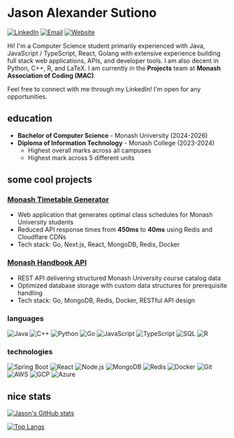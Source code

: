 # Jason Alexander Sutiono

[![LinkedIn](https://img.shields.io/badge/LinkedIn-jason--alexanders-blue?style=flat-square&logo=linkedin)](https://linkedin.com/in/jason-alexanders)
[![Email](https://img.shields.io/badge/Email-jasonalex.st%40gmail.com-red?style=flat-square&logo=gmail)](mailto:jasonalex.st@gmail.com)
[![Website](https://img.shields.io/badge/Website-jasondev.me-green?style=flat-square&logo=react)](https://jasondev.me/)

Hi! I'm a Computer Science student primarily experienced with Java, JavaScript / TypeScript, React, Golang with extensive experience building full stack web applications, APIs, and developer tools. I am also decent in Python, C++, R, and LaTeX. I am currently in the **Projects** team at **Monash Association of Coding (MAC)**.

Feel free to connect with me through my LinkedIn! I'm open for any opportunities.

## education

- **Bachelor of Computer Science** - Monash University (2024-2026)
- **Diploma of Information Technology** - Monash College (2023-2024)
  - Highest overall marks across all campuses
  - Highest mark across 5 different units

## some cool projects

### [Monash Timetable Generator](https://timetabler.jasondev.me/)
- Web application that generates optimal class schedules for Monash University students
- Reduced API response times from **450ms** to **40ms** using Redis and Cloudflare CDNs
- Tech stack: Go, Next.js, React, MongoDB, Redis, Docker

### [Monash Handbook API](https://github.com/jason301c/monash-handbook-api)
- REST API delivering structured Monash University course catalog data
- Optimized database storage with custom data structures for prerequisite handling
- Tech stack: Go, MongoDB, Redis, Docker, RESTful API design


### languages
![Java](https://img.shields.io/badge/Java-007396?style=flat-square&logo=java)
![C++](https://img.shields.io/badge/C++-00599C?style=flat-square&logo=cplusplus)
![Python](https://img.shields.io/badge/Python-3776AB?style=flat-square&logo=python&logoColor=white)
![Go](https://img.shields.io/badge/Go-00ADD8?style=flat-square&logo=go&logoColor=white)
![JavaScript](https://img.shields.io/badge/JavaScript-F7DF1E?style=flat-square&logo=javascript&logoColor=black)
![TypeScript](https://img.shields.io/badge/TypeScript-3178C6?style=flat-square&logo=typescript&logoColor=white)
![SQL](https://img.shields.io/badge/SQL-4479A1?style=flat-square&logo=postgresql&logoColor=white)
![R](https://img.shields.io/badge/R-276DC3?style=flat-square&logo=r&logoColor=white)

### technologies
![Spring Boot](https://img.shields.io/badge/Spring_Boot-6DB33F?style=flat-square&logo=spring-boot&logoColor=white)
![React](https://img.shields.io/badge/React-61DAFB?style=flat-square&logo=react&logoColor=black)
![Node.js](https://img.shields.io/badge/Node.js-339933?style=flat-square&logo=nodedotjs&logoColor=white)
![MongoDB](https://img.shields.io/badge/MongoDB-47A248?style=flat-square&logo=mongodb&logoColor=white)
![Redis](https://img.shields.io/badge/Redis-DC382D?style=flat-square&logo=redis&logoColor=white)
![Docker](https://img.shields.io/badge/Docker-2496ED?style=flat-square&logo=docker&logoColor=white)
![Git](https://img.shields.io/badge/Git-F05032?style=flat-square&logo=git&logoColor=white)
![AWS](https://img.shields.io/badge/AWS-232F3E?style=flat-square&logo=amazonaws&logoColor=white)
![GCP](https://img.shields.io/badge/GCP-4285F4?style=flat-square&logo=googlecloud&logoColor=white)
![Azure](https://img.shields.io/badge/Azure-0078D4?style=flat-square&logo=microsoftazure&logoColor=white)

## nice stats

[![Jason's GitHub stats](https://github-readme-stats.vercel.app/api?username=jason301c&show_icons=true&theme=tokyonight)](https://github.com/jason301c)

[![Top Langs](https://github-readme-stats.vercel.app/api/top-langs/?username=jason301c&layout=compact&theme=tokyonight)](https://github.com/jason301c)
